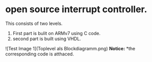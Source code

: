 # open source interrupt controller.
This consists of two levels. 
1) First part is bulit on ARMv7 using C code.
2) second part is built using VHDL.

![Test Image 1](Toplevel als Blockdiagramm.png)
**Notice:**
*the corresponding code is atthaced.

